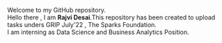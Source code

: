 Welcome to my GitHub repository.<br/>
Hello there ,
I am <b>Rajvi Desai</b>.This repository has been created to upload tasks unders GRIP July'22 , The Sparks Foundation. <br/>
I am interning as Data Science and Business Analytics Position. 
